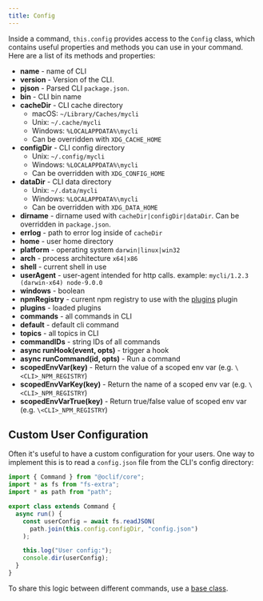 ```yaml
---
title: Config
---
```


Inside a command, `this.config` provides access to the `Config` class, which contains useful properties and methods you can use in your command. Here are a list of its methods and properties:

- **name** - name of CLI
- **version** - Version of the CLI.
- **pjson** - Parsed CLI `package.json`.
- **bin** - CLI bin name
- **cacheDir** - CLI cache directory
  - macOS: `~/Library/Caches/mycli`
  - Unix: `~/.cache/mycli`
  - Windows: `%LOCALAPPDATA%\mycli`
  - Can be overridden with `XDG_CACHE_HOME`
- **configDir** - CLI config directory
  - Unix: `~/.config/mycli`
  - Windows: `%LOCALAPPDATA%\mycli`
  - Can be overridden with `XDG_CONFIG_HOME`
- **dataDir** - CLI data directory
  - Unix: `~/.data/mycli`
  - Windows: `%LOCALAPPDATA%\mycli`
  - Can be overridden with `XDG_DATA_HOME`
- **dirname** - dirname used with `cacheDir|configDir|dataDir`. Can be overridden in `package.json`.
- **errlog** - path to error log inside of `cacheDir`
- **home** - user home directory
- **platform** - operating system `darwin|linux|win32`
- **arch** - process architecture `x64|x86`
- **shell** - current shell in use
- **userAgent** - user-agent intended for http calls. example: `mycli/1.2.3 (darwin-x64) node-9.0.0`
- **windows** - boolean
- **npmRegistry** - current npm registry to use with the [plugins](https://github.com/oclif/plugin-plugins) plugin
- **plugins** - loaded plugins
- **commands** - all commands in CLI
- **default** - default cli command
- **topics** - all topics in CLI
- **commandIDs** - string IDs of all commands
- **async runHook(event, opts)** - trigger a hook
- **async runCommand(id, opts)** - Run a command
- **scopedEnvVar(key)** - Return the value of a scoped env var (e.g. `\<CLI>_NPM_REGISTRY`)
- **scopedEnvVarKey(key)** - Return the name of a scoped env var (e.g. `\<CLI>_NPM_REGISTRY`)
- **scopedEnvVarTrue(key)** - Return true/false value of scoped env var (e.g. `\<CLI>_NPM_REGISTRY`)

## Custom User Configuration

Often it's useful to have a custom configuration for your users. One way to implement this is to read a `config.json` file from the CLI's config directory:

```typescript
import { Command } from "@oclif/core";
import * as fs from "fs-extra";
import * as path from "path";

export class extends Command {
  async run() {
    const userConfig = await fs.readJSON(
      path.join(this.config.configDir, "config.json")
    );

    this.log("User config:");
    console.dir(userConfig);
  }
}
```

To share this logic between different commands, use a [base class](base_class.md).

